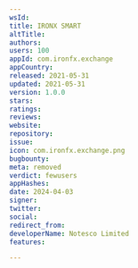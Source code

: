 ```yaml
---
wsId: 
title: IRONX SMART
altTitle: 
authors: 
users: 100
appId: com.ironfx.exchange
appCountry: 
released: 2021-05-31
updated: 2021-05-31
version: 1.0.0
stars: 
ratings: 
reviews: 
website: 
repository: 
issue: 
icon: com.ironfx.exchange.png
bugbounty: 
meta: removed
verdict: fewusers
appHashes: 
date: 2024-04-03
signer: 
twitter: 
social: 
redirect_from: 
developerName: Notesco Limited
features: 

---
```


